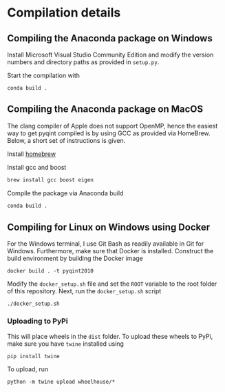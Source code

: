 # Compilation details

## Compiling the Anaconda package on Windows

Install Microsoft Visual Studio Community Edition and modify the version
numbers and directory paths as provided in `setup.py`.

Start the compilation with
```
conda build .
```

## Compiling the Anaconda package on MacOS

The clang compiler of Apple does not support OpenMP, hence the easiest way to
get pyqint compiled is by using GCC as provided via HomeBrew. Below, a short
set of instructions is given.

Install [homebrew](https://brew.sh/)

Install gcc and boost

```bash
brew install gcc boost eigen
```

Compile the package via Anaconda build

```bash
conda build .
```

## Compiling for Linux on Windows using Docker

For the Windows terminal, I use Git Bash as readily available in
Git for Windows. Furthermore, make sure that Docker is installed.
Construct the build environment by building the Docker image
```
docker build . -t pyqint2010
```

Modify the `docker_setup.sh` file and set the `ROOT` variable to the root
folder of this repository. Next, run the `docker_setup.sh` script

```
./docker_setup.sh
```

### Uploading to PyPi

This will place wheels in the `dist` folder. To upload these wheels
to PyPi, make sure you have `twine` installed using

```
pip install twine
```

To upload, run

```
python -m twine upload wheelhouse/*
```
